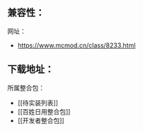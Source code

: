 兼容性：
- 

网址：
- https://www.mcmod.cn/class/8233.html

下载地址：
- 

所属整合包：
- [[待实装列表]]
- [[百姓日用整合包]]
- [[开发者整合包]]